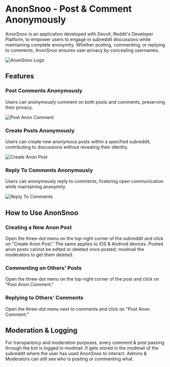 # AnonSnoo - Post & Comment Anonymously

AnonSnoo is an application developed with Devvit, Reddit's Developer Platform, to empower users to engage in subreddit discussions while maintaining complete anonymity. Whether posting, commenting, or replying to comments, AnonSnoo ensures user privacy by concealing usernames.

![AnonSnoo Logo](https://preview.redd.it/introducing-anonsnoo-post-comment-without-revealing-your-v0-p4l1pp7aosnc1.png?width=256&format=png&auto=webp&s=b7ae476ba6a9de80596b5448d10745f6c2592036)

## Features

### Post Comments Anonymously

Users can anonymously comment on both posts and comments, preserving their privacy.

![Post Anon Comment](https://preview.redd.it/introducing-anonsnoo-post-comment-without-revealing-your-v0-gq3gca15osnc1.png?width=423&format=png&auto=webp&s=7f378d4e5917e63bcfbfd9d02a5891532055330a)

### Create Posts Anonymously

Users can create new anonymous posts within a specified subreddit, contributing to discussions without revealing their identity.

![Create Anon Post](https://preview.redd.it/introducing-anonsnoo-post-comment-without-revealing-your-v0-4nhql0v6osnc1.png?width=888&format=png&auto=webp&s=f8b934816289760d2cc492aa67cd78fe4364b880)

### Reply To Comments Anonymously

Users can anonymously reply to comments, fostering open communication while maintaining anonymity.

![Reply To Comments](https://preview.redd.it/introducing-anonsnoo-post-comment-without-revealing-your-v0-7081w4bdosnc1.png?width=410&format=png&auto=webp&s=299a1a2b94cf49492b69f81d50ab2e2f63d9da74)

## How to Use AnonSnoo

### Creating a New Anon Post

Open the three-dot menu on the top-right corner of the subreddit and click on "Create Anon Post." The same applies to iOS & Android devices. Posted anon posts cannot be edited or deleted once posted; modmail the moderators to get them deleted.

### Commenting on Others' Posts

Open the three-dot menu on the top-right corner of the post and click on "Post Anon Comment."

### Replying to Others' Comments

Open the three-dot menu next to comments and click on "Post Anon Comment."

## Moderation & Logging

For transparency and moderation purposes, every comment & post passing through the bot is logged in modmail. It gets stored in the modmail of the subreddit where the user has used AnonSnoo to interact. Admins & Moderators can still see who is posting or commenting what.

